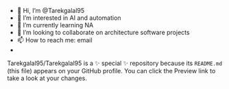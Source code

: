 - 👋 Hi, I’m @Tarekgalal95
- 👀 I’m interested in AI and automation
- 🌱 I’m currently learning NA
- 💞️ I’m looking to collaborate on architecture software projects
- 📫 How to reach me: email
- 
Tarekgalal95/Tarekgalal95 is a ✨ special ✨ repository because its `README.md` (this file) appears on your GitHub profile.
You can click the Preview link to take a look at your changes.
